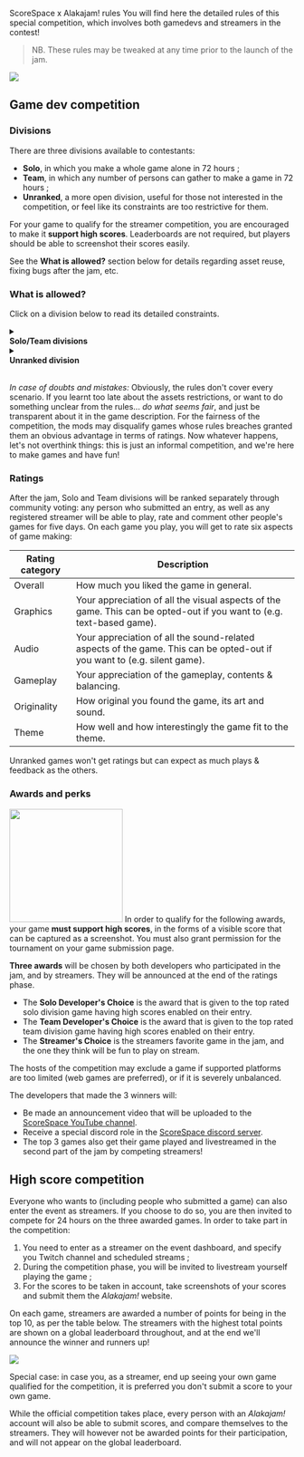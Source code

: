 ScoreSpace x Alakajam! rules
You will find here the detailed rules of this special competition, which involves both gamedevs and streamers in the contest!

> NB. These rules may be tweaked at any time prior to the launch of the jam.

![](https://i.imgur.com/nWF2un9.png)

## Game dev competition

### <a name="divisions"></a>Divisions

There are three divisions available to contestants:
* **Solo**, in which you make a whole game alone in 72 hours ;
* **Team**, in which any number of persons can gather to make a game in 72 hours ;
* **Unranked**, a more open division, useful for those not interested in the competition, or feel like its constraints are too restrictive for them.

For your game to qualify for the streamer competition, you are encouraged to make it **support high scores**. Leaderboards are not required, but players should be able to screenshot their scores easily.

See the **What is allowed?** section below for details regarding asset reuse, fixing bugs after the jam, etc.

### <a name="allowed"></a>What is allowed?

Click on a division below to read its detailed constraints.

<details class="card">
<summary><div class="btn"><b>Solo/Team divisions</b></div></summary><ul><li><b>Tools:</b> All software is allowed without restriction. It is recommended though that your game engine supports targetting either HTML5, Windows or Linux, to make sure most contestants can play it.</li><li><b>Code reuse:</b> You are allowed to use/reuse any outside library or personal code made prior to the event, or code bits found from sources like StackOverflow or blogs. You can also prepare your project by initializing the sources in advance. However, you cannot work on a game you started before the event.</li><li><b>Graphical asset reuse:</b> You must make all your graphical assets during the event, even if you opt-out of the graphics category. Derivative work of existing assets (ie. you used some existing assets but significantly transformed them) is acceptable, as long as you list the original assets in your game page for the raters to appreciate. You are also <i>allowed</i> to use: third-party fonts and brushes ; procedurally generated assets ; your engine's default appearance for UI elements ; pre-made game author & engine splash screens.</li><li><b>Audio asset reuse:</b> You must make your own music during the event, even if you opt-out of the audio category. However: while creating sounds yourself is encouraged (eg. with the help of [sound generation tools](/article/docs/resources#audio), musical instruments, or microphones), reusing existing sound effects is tolerated. You can also reuse *short* samples for music (eg. drums and other sampled instruments). Reusing whole loops or full tracks is not allowed.</li><li><b>Post-jam changes:</b> From the minute the jam ends, you are not allowed to add any features, assets or contents to your jam version. However we do allow: packaging or improving the packaging ; porting to other platforms ; and fixing bugs (the definition of what is a "bug" as opposed to "balancing"/"improving" the game is blurry, just act in fairness to the other contestants). Any other change must be distributed as a separate "Post-jam version" clearly labelled as such.</li>
</ul>
Note that third-party assets exceptions are only allowed as long as you have the license to use them.
</details>
	
<details class="card"><summary><div class="btn"><b>Unranked division</b></div></summary>Since there are no ratings involved, the rules are much more relaxed. While the ranked divisions are only made for video games, card & board games are allowed here. The only rules are:

<ul><li>All third-party assets are allowed as long as you have the license to use them.</li></ul>

There are additional rules <b>if you submit an project started before the event</b>. These are fuzzy rules only aimed at preventing abusive self-promotion:

<ul><li>You must spend a significant part of your week-end working on the game ;</li><li>Use the game description to let people know what you did/did not make during the jam ;</li><li>Make it easy to play the parts you worked on (eg. don't make testers play the full game to try your final boss!).</li></ul>
</details>

&nbsp;  
*In case of doubts and mistakes:* Obviously, the rules don't cover every scenario. If you learnt too late about the assets restrictions, or want to do something unclear from the rules... *do what seems fair*, and just be transparent about it in the game description. For the fairness of the competition, the mods may disqualify games whose rules breaches granted them an obvious advantage in terms of ratings. Now whatever happens, let's not overthink things: this is just an informal competition, and we're here to make games and have fun!

### <a name="rankings"></a>Ratings

After the jam, Solo and Team divisions will be ranked separately through community voting: any person who submitted an entry, as well as any registered streamer will be able to play, rate and comment other people's games for five days. On each game you play, you will get to rate six aspects of game making:

| Rating category | Description |
| -------- | -------- |
| Overall | How much you liked the game in general. |
| Graphics | Your appreciation of all the visual aspects of the game. This can be opted-out if you want to (e.g. text-based game). |
| Audio | Your appreciation of all the sound-related aspects of the game. This can be opted-out if you want to (e.g. silent game). |
| Gameplay | Your appreciation of the gameplay, contents & balancing. |
| Originality | How original you found the game, its art and sound. |
| Theme | How well and how interestingly the game fit to the theme. |

Unranked games won't get ratings but can expect as much plays & feedback as the others.

### Awards and perks

<a href="https://www.scorespace.net"><img src="https://www.scorespace.net/static/media/logo.826163a0.png" class="float-right" width="200"></a>
In order to qualify for the following awards, your game **must support high scores**, in the forms of a visible score that can be captured as a screenshot. You must also grant permission for the tournament on your game submission page.

**Three awards** will be chosen by both developers who participated in the jam, and by streamers. They will be announced at the end of the ratings phase.

* The **Solo Developer's Choice** is the award that is given to the top rated solo division game having high scores enabled on their entry.
* The **Team Developer's Choice** is the award that is given to the top rated team division game having high scores enabled on their entry.
* The **Streamer's Choice** is the streamers favorite game in the jam, and the one they think will be fun to play on stream.

The hosts of the competition may exclude a game if supported platforms are too limited (web games are preferred), or if it is severely unbalanced.

The developers that made the 3 winners will:
* Be made an announcement video that will be uploaded to the [ScoreSpace YouTube channel](https://www.youtube.com/channel/UC1Cr_CYDZYo6uJCMimXfCPw).
* Receive a special discord role in the [ScoreSpace discord server](https://discord.com/invite/P5pwDrv).
* The top 3 games also get their game played and livestreamed in the second part of the jam by competing streamers!

## <a name="awards"></a>High score competition

Everyone who wants to (including people who submitted a game) can also enter the event as streamers. If you choose to do so, you are then invited to compete for 24 hours on the three awarded games. In order to take part in the competition: 
1. You need to enter as a streamer on the event dashboard, and specify you Twitch channel and scheduled streams ;
2. During the competition phase, you will be invited to livestream yourself playing the game ;
3. For the scores to be taken in account, take screenshots of your scores and submit them the *Alakajam!* website.

On each game, streamers are awarded a number of points for being in the top 10, as per the table below. The streamers with the highest total points are shown on a global leaderboard throughout, and at the end we'll announce the winner and runners up!

![](https://i.imgur.com/CvSqPvV.jpg)

Special case: in case you, as a streamer, end up seeing your own game qualified for the competition, it is preferred you don't submit a score to your own game.

While the official competition takes place, every person with an *Alakajam!* account will also be able to submit scores, and compare themselves to the streamers. They will however not be awarded points for their participation, and will not appear on the global leaderboard.
